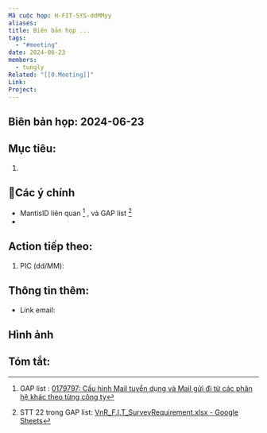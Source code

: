 ```yaml
---
Mã cuộc họp: H-FIT-SYS-ddMMyy
aliases: 
title: Biên bản họp ...
tags:
  - "#meeting"
date: 2024-06-23
members:
  - tungly
Related: "[[0.Meeting]]"
Link: 
Project:
---
```


## Biên bản họp: 2024-06-23

## Mục tiêu:
1. 

## 📝Các ý chính
- MantisID liên quan  [^1] , và GAP list [^2]
- 

## Action tiếp theo:
 1. PIC (dd/MM):  


## Thông tin thêm:
- Link email: 
## Hình ảnh

## Tóm tắt:



[^1]: GAP list : [0179797: Cấu hình Mail tuyển dụng và Mail gửi đi từ các phân hệ khác theo từng công ty](https://www.google.com/url?q=http://mantis.vnresource.net:89/mantis/view.php?id%3D179797&sa=D&source=calendar&ust=1718848093254785&usg=AOvVaw0FzlTgxU5-rqNaTeI80gMx)
[^2]:  STT 22 trong GAP list: [VnR_F.I.T_SurveyRequirement.xlsx - Google Sheets](https://docs.google.com/spreadsheets/d/1SBiG_Tbi0ryckswpwZknagIv644HGHMq/edit#gid=1666795820)